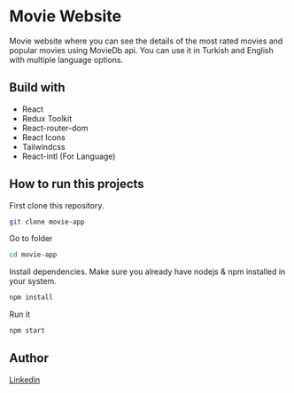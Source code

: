 # Movie Website

Movie website where you can see the details of the most rated movies and popular movies using MovieDb api. You can use it in Turkish and English with multiple language options.

## Build with
- React
- Redux Toolkit
- React-router-dom
- React Icons
- Tailwindcss
- React-intl (For Language)


## How to run this projects
 First clone this repository.
```bash
git clone movie-app

```
Go to folder

```bash
cd movie-app
```

Install dependencies. Make sure you already have nodejs & npm installed in your system.
```bash
npm install
```

Run it

```bash
npm start
```

## Author
[Linkedin](https://www.linkedin.com/in/yasinozgurcakmak/)
